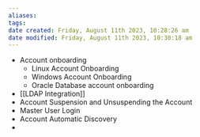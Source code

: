 ```yaml
---
aliases: 
tags: 
date created: Friday, August 11th 2023, 10:28:26 am
date modified: Friday, August 11th 2023, 10:30:18 am
---
```

- Account onboarding
	- Linux Account Onboarding 
	- Windows Account Onboarding 
	- Oracle Database account onboarding 
- [[LDAP Integration]] 
- Account Suspension and Unsuspending the Account
- Master User Login
- Account Automatic Discovery
- 
